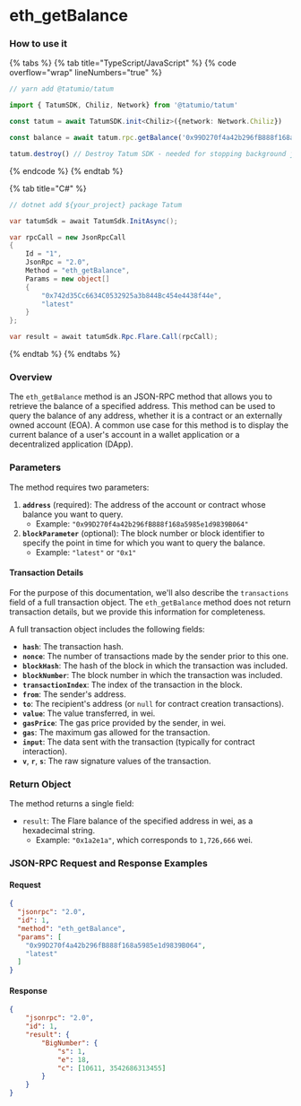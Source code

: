 # eth\_getBalance

### How to use it

{% tabs %}
{% tab title="TypeScript/JavaScript" %}
{% code overflow="wrap" lineNumbers="true" %}
```typescript
// yarn add @tatumio/tatum

import { TatumSDK, Chiliz, Network} from '@tatumio/tatum'

const tatum = await TatumSDK.init<Chiliz>({network: Network.Chiliz})

const balance = await tatum.rpc.getBalance('0x99D270f4a42b296fB888f168a5985e1d9839B064')

tatum.destroy() // Destroy Tatum SDK - needed for stopping background jobs
```
{% endcode %}
{% endtab %}

{% tab title="C#" %}
```csharp
// dotnet add ${your_project} package Tatum

var tatumSdk = await TatumSdk.InitAsync();

var rpcCall = new JsonRpcCall
{
    Id = "1",
    JsonRpc = "2.0",
    Method = "eth_getBalance",
    Params = new object[] 
    {
        "0x742d35Cc6634C0532925a3b844Bc454e4438f44e",
        "latest"
    }
};

var result = await tatumSdk.Rpc.Flare.Call(rpcCall);
```
{% endtab %}
{% endtabs %}

### Overview

The `eth_getBalance` method is an JSON-RPC method that allows you to retrieve the balance of a specified address. This method can be used to query the balance of any address, whether it is a contract or an externally owned account (EOA). A common use case for this method is to display the current balance of a user's account in a wallet application or a decentralized application (DApp).

### Parameters

The method requires two parameters:

1. **`address`** (required): The address of the account or contract whose balance you want to query.
   * Example: `"0x99D270f4a42b296fB888f168a5985e1d9839B064"`
2. **`blockParameter`** (optional): The block number or block identifier to specify the point in time for which you want to query the balance.
   * Example: `"latest"` or `"0x1"`

#### Transaction Details

For the purpose of this documentation, we'll also describe the `transactions` field of a full transaction object. The `eth_getBalance` method does not return transaction details, but we provide this information for completeness.

A full transaction object includes the following fields:

* **`hash`**: The transaction hash.
* **`nonce`**: The number of transactions made by the sender prior to this one.
* **`blockHash`**: The hash of the block in which the transaction was included.
* **`blockNumber`**: The block number in which the transaction was included.
* **`transactionIndex`**: The index of the transaction in the block.
* **`from`**: The sender's address.
* **`to`**: The recipient's address (or `null` for contract creation transactions).
* **`value`**: The value transferred, in wei.
* **`gasPrice`**: The gas price provided by the sender, in wei.
* **`gas`**: The maximum gas allowed for the transaction.
* **`input`**: The data sent with the transaction (typically for contract interaction).
* **`v`**, **`r`**, **`s`**: The raw signature values of the transaction.

### Return Object

The method returns a single field:

* `result`: The Flare balance of the specified address in wei, as a hexadecimal string.
  * Example: `"0x1a2e1a"`, which corresponds to `1,726,666` wei.

### JSON-RPC Request and Response Examples

#### Request

```json
{
  "jsonrpc": "2.0",
  "id": 1,
  "method": "eth_getBalance",
  "params": [
    "0x99D270f4a42b296fB888f168a5985e1d9839B064",
    "latest"
  ]
}
```

#### Response

```json
{
    "jsonrpc": "2.0",
    "id": 1,
    "result": {
        "BigNumber": {
            "s": 1,
            "e": 18,
            "c": [10611, 3542686313455]
        }
    }
}
```
